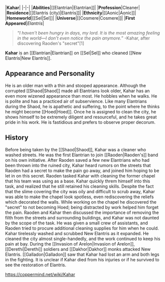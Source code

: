 |**Kahar**|
|-|-|
|**Abilities**|[[Elantrian\|Elantrian]]|
|**Profession**|Cleaner|
|**Residence**|[[Elantris (city)\|Elantris]]|
|**Ethnicity**|[[Aonic\|Aonic]]|
|**Homeworld**|[[Sel\|Sel]]|
|**Universe**|[[Cosmere\|Cosmere]]|
|**First Appeared**|*Elantris*|

>“*I haven't been hungry in days, my lord. It is the most amazing feeling in the world—I don’t even notice the pain anymore.*”
\-Kahar, after discovering Raoden's "secret"[1]


**Kahar** is an [[Elantrian\|Elantrian]] on [[Sel\|Sel]] who cleaned [[New Elantris\|New Elantris]].

## Appearance and Personality
He is an older man with a thin and stooped appearance. Although the corrupted [[Shaod\|Shaod]] made all Elantrians look older, Kahar has an even more wizened appearance than most. He hobbles when he walks.
He is polite and has a practiced air of subservience. Like many Elantrians during the Shaod, he is apathetic and suffering, to the point where he thinks he might become [[Hoed\|Hoed]]. Once he is assigned to clean the city, he shows himself to be extremely diligent and resourceful, and he takes great pride in his work. He is fastidious and prefers to observe proper decorum.

## History
Before being taken by the [[Shaod\|Shaod]], Kahar was a cleaner who washed streets.
He was the first Elantrian to join [[Raoden\|Raoden's]] band on his own initiative. After Raoden saved a few new Elantrians who had been thrown into the ruined city, Kahar heard rumors on the streets that Raoden had a secret to make the pain go away, and joined him hoping to be let in on this secret.
Raoden tasked Kahar with cleaning the former chapel that his team was using as a base. Kahar quickly threm himself into this task, and realized that he still retained his cleaning skills. Despite the fact that the slime covering the city was oily and difficult to scrub away, Kahar was able to make the chapel look spotless, even rediscovering the reliefs which decorated the walls. While working on the chapel he discovered the "secret" to not becoming Hoed; being distracted by work helped him forget the pain.
Raoden and Kahar then discussed the importance of removing the filth from the streets and surrounding buildings, and Kahar was not daunted by the scope of the task. He was given a small crew of assistants, and Raoden tried to procure additional cleaning supplies for him when he could. Kahar tirelessly washed and scrubbed New Elantris as it expanded. He cleaned the city almost single-handedly, and the work continued to keep his pain at bay.
During the [[Invasion of Arelon\|Invasion of Arelon]], [[Derethi\|Derethi]] soldiers and [[Dakhor\|Dakhor]] monks attacked New Elantris. [[Galladon\|Galladon]] saw that Kahar had lost an arm and both legs in the fighting. It is unclear if Kahar died from his injuries or if he survived to see the restoration of Elantris.



https://coppermind.net/wiki/Kahar